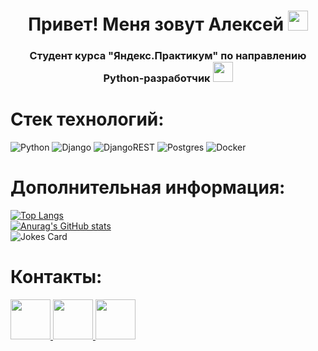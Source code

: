 <h1 align="center">Привет! Меня зовут Алексей</a> 
<img src="https://github.com/blackcater/blackcater/raw/main/images/Hi.gif" height="32"/></h1>
<h3 align="center">Студент курса "Яндекс.Практикум" по направлению Python-разработчик</a> 
<img src="https://github.com/gilbarbara/logos/blob/master/logos/python.svg" height="32"/></h3>

# Стек технологий:
![Python](https://img.shields.io/badge/python-3670A0?style=for-the-badge&logo=python&logoColor=ffdd54)
![Django](https://img.shields.io/badge/django-%23092E20.svg?style=for-the-badge&logo=django&logoColor=white)
![DjangoREST](https://img.shields.io/badge/DJANGO-REST-ff1709?style=for-the-badge&logo=django&logoColor=white&color=ff1709&labelColor=gray)
![Postgres](https://img.shields.io/badge/postgres-%23316192.svg?style=for-the-badge&logo=postgresql&logoColor=white)
![Docker](https://img.shields.io/badge/docker-%230db7ed.svg?style=for-the-badge&logo=docker&logoColor=white)

# Дополнительная информация:
[![Top Langs](https://github-readme-stats.vercel.app/api/top-langs/?username=Lancelot-knight&layout=compact&theme=tokyonight&show_icons=true)](https://github.com/Lancelot-knight/github-readme-stats)  
[![Anurag's GitHub stats](https://github-readme-stats.vercel.app/api?username=Lancelot-knight&theme=tokyonight&show_icons=true)](https://github.com/Lancelot-knight/github-readme-stats)  
![Jokes Card](https://readme-jokes.vercel.app/api)

# Контакты:
<a href="https://t.me/Nightwolfero" rel="nofollow">
  <img src="https://www.svgrepo.com/show/242392/telegram.svg" height="64"/>
</a>
<a href="https://www.linkedin.com/in/%D0%B0%D0%BB%D0%B5%D0%BA%D1%81%D0%B5%D0%B9-%D0%BD%D0%B5%D0%BA%D0%BB%D1%8E%D0%B4%D0%BE%D0%B2-579a55233/">
  <img src="https://www.svgrepo.com/show/242373/linkedin.svg" height="64"/>
</a>
<img src="https://www.svgrepo.com/show/232322/email-mail.svg" height="64"/>

